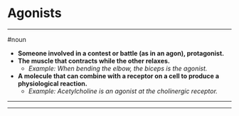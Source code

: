 # Agonists
---
#noun
- **Someone involved in a contest or battle (as in an agon), protagonist.**
- **The muscle that contracts while the other relaxes.**
	- _Example: When bending the elbow, the biceps is the agonist._
- **A molecule that can combine with a receptor on a cell to produce a physiological reaction.**
	- _Example: Acetylcholine is an agonist at the cholinergic receptor._
---
---
